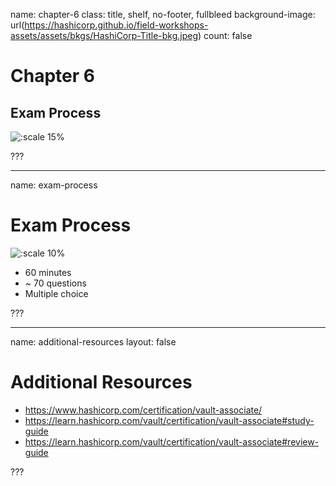 name: chapter-6
class: title, shelf, no-footer, fullbleed
background-image: url(https://hashicorp.github.io/field-workshops-assets/assets/bkgs/HashiCorp-Title-bkg.jpeg)
count: false

# Chapter 6
## Exam Process

![:scale 15%](https://hashicorp.github.io/field-workshops-assets/assets/logos/logo_vault.png)

???

---
name: exam-process
# Exam Process
![:scale 10%](https://hashicorp.github.io/field-workshops-assets/assets/logos/logo_vault.png)

  * 60 minutes
  * ~ 70 questions
  * Multiple choice

???

---
name: additional-resources
layout: false
# Additional Resources
  * https://www.hashicorp.com/certification/vault-associate/
  * https://learn.hashicorp.com/vault/certification/vault-associate#study-guide
  * https://learn.hashicorp.com/vault/certification/vault-associate#review-guide

???

